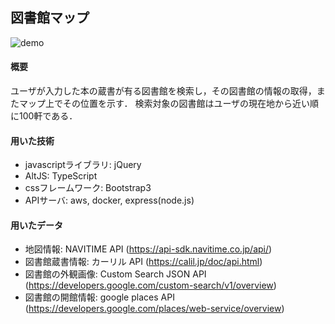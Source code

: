 ## 図書館マップ

![demo](https://user-images.githubusercontent.com/60223961/107649670-08f9ab00-6cc1-11eb-827b-a4bfe8f52afe.png)

#### 概要
ユーザが入力した本の蔵書が有る図書館を検索し，その図書館の情報の取得，またマップ上でその位置を示す．
検索対象の図書館はユーザの現在地から近い順に100軒である．

#### 用いた技術
- javascriptライブラリ: jQuery
- AltJS:                TypeScript
- cssフレームワーク:    Bootstrap3
- APIサーバ:            aws, docker, express(node.js)

#### 用いたデータ
- 地図情報:         NAVITIME API (https://api-sdk.navitime.co.jp/api/)
- 図書館蔵書情報:   カーリル API (https://calil.jp/doc/api.html)
- 図書館の外観画像: Custom Search JSON API (https://developers.google.com/custom-search/v1/overview)
- 図書館の開館情報: google places API (https://developers.google.com/places/web-service/overview)
